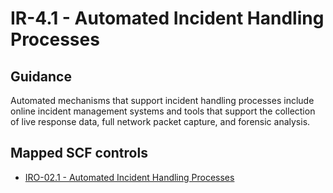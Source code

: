 # IR-4.1 - Automated Incident Handling Processes
## Guidance
Automated mechanisms that support incident handling processes include online incident management systems and tools that support the collection of live response data, full network packet capture, and forensic analysis.
## Mapped SCF controls
- [IRO-02.1 - Automated Incident Handling Processes](../scf/iro-021-automatedincidenthandlingprocesses.md)